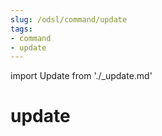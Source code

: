 ```yaml
---
slug: /odsl/command/update
tags:
- command
- update
---
```

import Update from './_update.md'

update
=========

<Update />